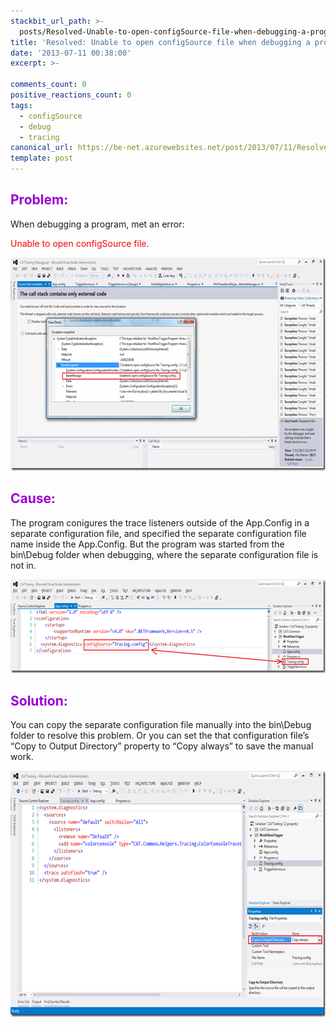 ```yaml
---
stackbit_url_path: >-
  posts/Resolved-Unable-to-open-configSource-file-when-debugging-a-program
title: 'Resolved: Unable to open configSource file when debugging a program'
date: '2013-07-11 00:38:00'
excerpt: >-
  
comments_count: 0
positive_reactions_count: 0
tags: 
  - configSource
  - debug
  - tracing
canonical_url: https://be-net.azurewebsites.net/post/2013/07/11/Resolved-Unable-to-open-configSource-file-when-debugging-a-program
template: post
---
```

<h2><span style="color: #9b00d3;">Problem:</span></h2>
<p>When debugging a program, met an error:</p>
<p><span style="color: #ff0000;">Unable to open configSource file.</span></p>
<p><a href="https://raw.githubusercontent.com/Jeff-Tian/blogengine.net/master/Source/BlogEngine/BlogEngine.NET/App_Data/files/image_638.png"><img style="background-image: none; padding-top: 0px; padding-left: 0px; display: inline; padding-right: 0px; border: 0px;" title="Unable to open configSource file." src="https://raw.githubusercontent.com/Jeff-Tian/blogengine.net/master/Source/BlogEngine/BlogEngine.NET/App_Data/files/image_thumb_326.png" alt="Unable to open configSource file." width="645" height="341" border="0" /></a></p>
<h2><span style="color: #9b00d3;">Cause:</span></h2>
<p>The program conigures the trace listeners outside of the App.Config in a separate configuration file, and specified the separate configuration file name inside the App.Config. But the program was started from the bin\Debug folder when debugging, where the separate configuration file is not in.</p>
<p><a href="https://raw.githubusercontent.com/Jeff-Tian/blogengine.net/master/Source/BlogEngine/BlogEngine.NET/App_Data/files/image_639.png"><img style="background-image: none; padding-top: 0px; padding-left: 0px; display: inline; padding-right: 0px; border: 0px;" title="Resolved: Unable to open configSource file when debugging a program" src="https://raw.githubusercontent.com/Jeff-Tian/blogengine.net/master/Source/BlogEngine/BlogEngine.NET/App_Data/files/image_thumb_327.png" alt="Resolved: Unable to open configSource file when debugging a program" width="651" height="150" border="0" /></a></p>
<h2><span style="color: #9b00d3;">Solution:</span></h2>
<p>You can copy the separate configuration file manually into the bin\Debug folder to resolve this problem. Or you can set the that configuration file&rsquo;s &ldquo;Copy to Output Directory&rdquo; property to &ldquo;Copy always&rdquo; to save the manual work.</p>
<p><a href="https://raw.githubusercontent.com/Jeff-Tian/blogengine.net/master/Source/BlogEngine/BlogEngine.NET/App_Data/files/image_640.png"><img style="background-image: none; padding-top: 0px; padding-left: 0px; display: inline; padding-right: 0px; border: 0px;" title="Resolved: Unable to open configSource file when debugging a program" src="https://raw.githubusercontent.com/Jeff-Tian/blogengine.net/master/Source/BlogEngine/BlogEngine.NET/App_Data/files/image_thumb_328.png" alt="Resolved: Unable to open configSource file when debugging a program" width="659" height="394" border="0" /></a></p>